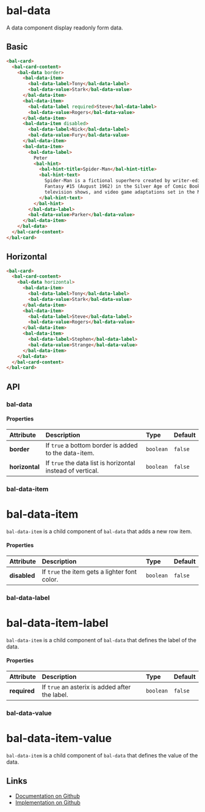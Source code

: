 # bal-data

<!-- START: human documentation top -->

A data component display readonly form data.

<!-- END: human documentation top -->

## Basic

<ClientOnly>  <docs-demo-bal-data-28></docs-demo-bal-data-28></ClientOnly>

```html
<bal-card>
  <bal-card-content>
    <bal-data border>
      <bal-data-item>
        <bal-data-label>Tony</bal-data-label>
        <bal-data-value>Stark</bal-data-value>
      </bal-data-item>
      <bal-data-item>
        <bal-data-label required>Steve</bal-data-label>
        <bal-data-value>Rogers</bal-data-value>
      </bal-data-item>
      <bal-data-item disabled>
        <bal-data-label>Nick</bal-data-label>
        <bal-data-value>Fury</bal-data-value>
      </bal-data-item>
      <bal-data-item>
        <bal-data-label>
          Peter
          <bal-hint>
            <bal-hint-title>Spider-Man</bal-hint-title>
            <bal-hint-text>
              Spider-Man is a fictional superhero created by writer-editor Stan Lee and writer-artist Steve Ditko. He first appeared in the anthology comic book Amazing
              Fantasy #15 (August 1962) in the Silver Age of Comic Books. He appears in American comic books published by Marvel Comics, as well as in a number of movies,
              television shows, and video game adaptations set in the Marvel Universe.
            </bal-hint-text>
          </bal-hint>
        </bal-data-label>
        <bal-data-value>Parker</bal-data-value>
      </bal-data-item>
    </bal-data>
  </bal-card-content>
</bal-card>
```

## Horizontal

<ClientOnly>  <docs-demo-bal-data-29></docs-demo-bal-data-29></ClientOnly>

```html
<bal-card>
  <bal-card-content>
    <bal-data horizontal>
      <bal-data-item>
        <bal-data-label>Tony</bal-data-label>
        <bal-data-value>Stark</bal-data-value>
      </bal-data-item>
      <bal-data-item>
        <bal-data-label>Steve</bal-data-label>
        <bal-data-value>Rogers</bal-data-value>
      </bal-data-item>
      <bal-data-item>
        <bal-data-label>Stephen</bal-data-label>
        <bal-data-value>Strange</bal-data-value>
      </bal-data-item>
    </bal-data>
  </bal-card-content>
</bal-card>
```


## API

### bal-data

#### Properties

| Attribute      | Description                                                | Type      | Default |
| :------------- | :--------------------------------------------------------- | :-------- | :------ |
| **border**     | If `true` a bottom border is added to the data-item.       | `boolean` | `false` |
| **horizontal** | If `true` the data list is horizontal instead of vertical. | `boolean` | `false` |

### bal-data-item


# bal-data-item

`bal-data-item` is a child component of `bal-data` that adds a new row item.


#### Properties

| Attribute    | Description                                   | Type      | Default |
| :----------- | :-------------------------------------------- | :-------- | :------ |
| **disabled** | If `true` the item gets a lighter font color. | `boolean` | `false` |

### bal-data-label


# bal-data-item-label

`bal-data-item` is a child component of `bal-data` that defines the label of the data.

#### Properties

| Attribute    | Description                                    | Type      | Default |
| :----------- | :--------------------------------------------- | :-------- | :------ |
| **required** | If `true` an asterix is added after the label. | `boolean` | `false` |

### bal-data-value


# bal-data-item-value

`bal-data-item` is a child component of `bal-data` that defines the value of the data.




<!-- START: human documentation bottom -->

<!-- END: human documentation bottom -->


## Links

* [Documentation on Github](https://github.com/baloise/ui-library/blob/master/docs/src/components/components/bal-data.md)
* [Implementation on Github](https://github.com/baloise/ui-library/blob/master/packages/components/src/components/bal-data)
